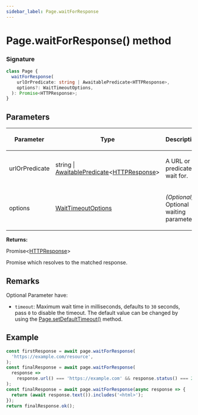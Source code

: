 ```yaml
---
sidebar_label: Page.waitForResponse
---
```


# Page.waitForResponse() method

### Signature

```typescript
class Page {
  waitForResponse(
    urlOrPredicate: string | AwaitablePredicate<HTTPResponse>,
    options?: WaitTimeoutOptions,
  ): Promise<HTTPResponse>;
}
```

## Parameters

<table><thead><tr><th>

Parameter

</th><th>

Type

</th><th>

Description

</th></tr></thead>
<tbody><tr><td>

urlOrPredicate

</td><td>

string \| [AwaitablePredicate](./puppeteer.awaitablepredicate.md)&lt;[HTTPResponse](./puppeteer.httpresponse.md)&gt;

</td><td>

A URL or predicate to wait for.

</td></tr>
<tr><td>

options

</td><td>

[WaitTimeoutOptions](./puppeteer.waittimeoutoptions.md)

</td><td>

_(Optional)_ Optional waiting parameters

</td></tr>
</tbody></table>

**Returns:**

Promise&lt;[HTTPResponse](./puppeteer.httpresponse.md)&gt;

Promise which resolves to the matched response.

## Remarks

Optional Parameter have:

- `timeout`: Maximum wait time in milliseconds, defaults to `30` seconds, pass `0` to disable the timeout. The default value can be changed by using the [Page.setDefaultTimeout()](./puppeteer.page.setdefaulttimeout.md) method.

## Example

```ts
const firstResponse = await page.waitForResponse(
  'https://example.com/resource',
);
const finalResponse = await page.waitForResponse(
  response =>
    response.url() === 'https://example.com' && response.status() === 200,
);
const finalResponse = await page.waitForResponse(async response => {
  return (await response.text()).includes('<html>');
});
return finalResponse.ok();
```
